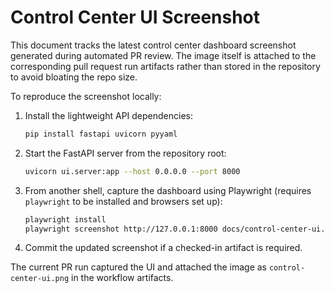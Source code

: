 # Control Center UI Screenshot

This document tracks the latest control center dashboard screenshot generated during automated PR review. The image itself is attached to the corresponding pull request run artifacts rather than stored in the repository to avoid bloating the repo size.

To reproduce the screenshot locally:

1. Install the lightweight API dependencies:

   ```bash
   pip install fastapi uvicorn pyyaml
   ```

2. Start the FastAPI server from the repository root:

   ```bash
   uvicorn ui.server:app --host 0.0.0.0 --port 8000
   ```

3. From another shell, capture the dashboard using Playwright (requires `playwright` to be installed and browsers set up):

   ```bash
   playwright install
   playwright screenshot http://127.0.0.1:8000 docs/control-center-ui.png
   ```

4. Commit the updated screenshot if a checked-in artifact is required.

The current PR run captured the UI and attached the image as `control-center-ui.png` in the workflow artifacts.
